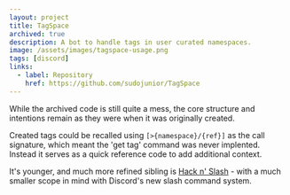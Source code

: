 ```yaml
---
layout: project
title: TagSpace
archived: true
description: A bot to handle tags in user curated namespaces.
image: /assets/images/tagspace-usage.png
tags: [discord]
links:
  - label: Repository
    href: https://github.com/sudojunior/TagSpace
---
```


While the archived code is still quite a mess, the core structure and intentions remain as they were when it was originally created.

Created tags could be recalled using `[>{namespace}/{ref}]` as the call signature, which meant the 'get tag' command was never implented. Instead it serves as a quick reference code to add additional context.

It's younger, and much more refined sibling is [Hack n' Slash](./hack-n-slash.md) - with a much smaller scope in mind with Discord's new slash command system.